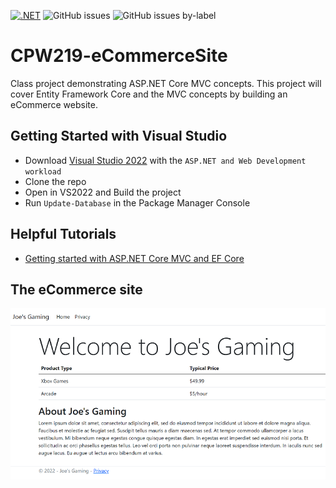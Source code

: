 [![.NET](https://github.com/JoeProgrammer88/CPW219-eCommerceSite/actions/workflows/dotnet.yml/badge.svg)](https://github.com/JoeProgrammer88/CPW219-eCommerceSite/actions/workflows/dotnet.yml)
![GitHub issues](https://img.shields.io/github/issues-raw/joeprogrammer88/cpw219-eCommerceSite)
![GitHub issues by-label](https://img.shields.io/github/issues/joeprogrammer88/cpw219-ecommercesite/bug)
# CPW219-eCommerceSite
Class project demonstrating ASP.NET Core MVC concepts.
This project will cover Entity Framework Core and the 
MVC concepts by building an eCommerce website.

## Getting Started with Visual Studio
- Download [Visual Studio 2022](https://visualstudio.microsoft.com/) with the ```ASP.NET and Web Development workload```
- Clone the repo
- Open in VS2022 and Build the project
- Run ```Update-Database``` in the Package Manager Console

## Helpful Tutorials
- [Getting started with ASP.NET Core MVC and EF Core](https://docs.microsoft.com/en-us/aspnet/core/data/ef-mvc/intro?view=aspnetcore-6.0)

## The eCommerce site
![eCommerce HomePage](docs/HomePageScreenshot.png)

